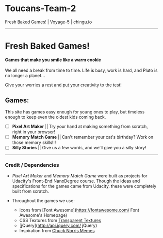# Toucans-Team-2
Fresh Baked Games! | Voyage-5 | chingu.io

*****

# Fresh Baked Games!
#### Games that make you smile like a warm cookie

We all need a break from time to time. Life is busy, work is hard, and Pluto is no longer a planet...

Give your worries a rest and put your creativity to the test!

## Games:

  This site has games easy enough for young ones to play, but timeless enough to keep even the oldest kids coming back.


- [ ] <strong>Pixel Art Maker</strong> || Try your hand at making something from scratch, right in your browser!
- [ ] <strong>Memory Match Game</strong> || Can't remember your cat's birthday? Work on those memory skills!!!
- [ ] <strong>Silly Stories</strong> || Give us a few words, and we'll give you a silly story!

*****

### Credit / Dependencies

* _Pixel Art Maker_ and _Memory Match Game_ were built as projects for Udacity's Front-End NanoDegree course. Though the ideas and specifications for the games came from Udacity, these were completely built from scratch.

* Throughout the games we use:
  * Icons from [Font Awesome](https://fontawesome.com/ Font Awesome's Homepage)
  * CSS Textures from [Transparent Textures](https://www.transparenttextures.com/)
  * [jQuery](http://api.jquery.com/ jQuery)
  * Inspiration from [Chuck Norris Memes](http://www.funnybeing.com/100-funny-selected-chuck-norris-memes/)
